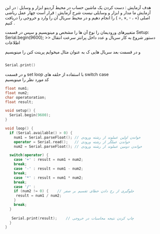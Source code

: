 هدف آزمایش : دست کردن یک ماشین حساب در محیط آردینو 
ابزار و وسایل :  در این آزمایش ما مدار و ابزار و وسایلی نیست
شرح آزمایش : 
قرار است چهار عمل ریاضی اصلی (+ ،  - ,× ,÷ )  را انجام دهیم و در محیط سریال آن را وارد و خروجی را دریافت کنیم .

متغییرهای ورودیمان را نوع آن ها را مشخص و مینویسیم و سپس در قسمت 
Setup: 
Serial.begin(9600); >>  دستور  شروع به کار سریال  و عدد داخل پرانتز سرعت انتقال اطلاعات 

و در قسمت بعد سریال هایی ک به عنوان مثال میخوایم پرینت کنن را مینویسیم 

```cpp

Serial.print()
```
 و در قسمت  set loop
 با استفاده از  حلقه های switch case  
کد مورد نظر را مینویسیم

```cpp
float num1;
float num2;
char operatoration;
float result;

void setup() {
  Serial.begin(9600);
}

void loop() {
  if (Serial.available() > 0) {
    num1 = Serial.parseFloat(); // خواندن اولین عملوند از رشته ورودی
    operator = Serial.read();   // خواندن عملگر از رشته ورودی
    num2 = Serial.parseFloat(); // خواندن دومین عملوند از رشته ورودی

  switch(operator) {
    case '+' : result = num1 + num2;
    break;
    case '-' : result = num1 - num2;
    break;
    case '*' : result = num1 * num2;
    break;
    case '/' :
    if (num2 != 0) {    // جلوگیری از رخ دادن خطای تقسیم بر صفر
     result = num1 / num2;
    }
    break;
  }
  
   Serial.print(result);    // چاپ کردن نتیجه محاسبات در خروجی
  }
}
```





